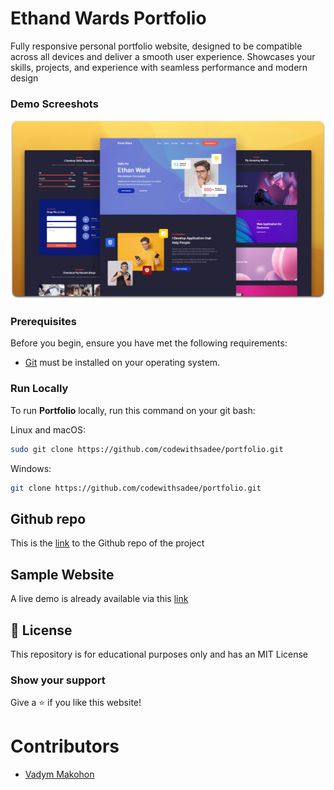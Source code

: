 # Ethand Wards Portfolio

Fully responsive personal portfolio website, designed to be compatible across all devices and deliver a smooth user experience. Showcases your skills, projects, and experience with seamless performance and modern design

### Demo Screeshots

![Portfolio Desktop Demo](./readme-images/desktop.png "Desktop Demo")

### Prerequisites

Before you begin, ensure you have met the following requirements:

* [Git](https://git-scm.com/downloads "Download Git") must be installed on your operating system.

### Run Locally

To run **Portfolio** locally, run this command on your git bash:

Linux and macOS:

```bash
sudo git clone https://github.com/codewithsadee/portfolio.git
```

Windows:

```bash
git clone https://github.com/codewithsadee/portfolio.git
```

## Github repo

This is the [link](https://github.com/VadymMakohon/) to the Github repo of the project

## Sample Website

A live demo is already available via this [link](https://vadymmakohon.github.io//)

## 📜 License

This repository is for educational purposes only and has an MIT License

### Show your support

Give a ⭐ if you like this website!

# Contributors

* [Vadym Makohon](https://github.com/VadymMakohon)
